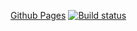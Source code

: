 [Github Pages](https://cunodngaf.github.io/Loading-Styling-FE/)
[![Build status](https://ci.appveyor.com/api/projects/status/11woq7hsukjtr3sg/branch/main?svg=true)](https://ci.appveyor.com/project/CunoDnGaF/loading-styling-fe/branch/main)
